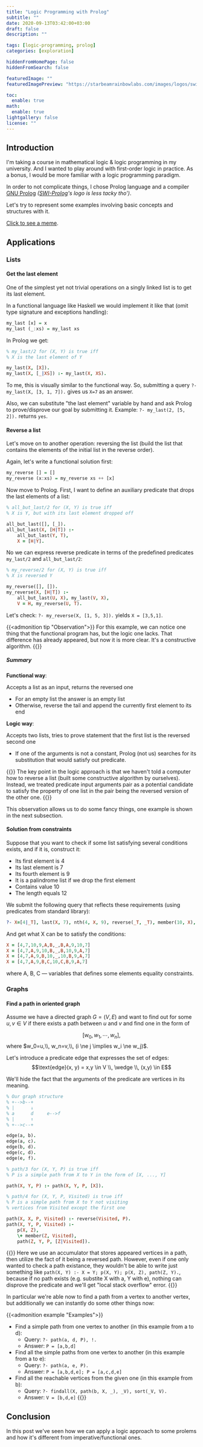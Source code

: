 ```yaml
---
title: "Logic Programming with Prolog"
subtitle: ""
date: 2020-09-13T03:42:00+03:00
draft: false
description: ""

tags: [logic-programming, prolog]
categories: [exploration]

hiddenFromHomePage: false
hiddenFromSearch: false

featuredImage: ""
featuredImagePreview: "https://starbeamrainbowlabs.com/images/logos/swi-prolog.svg"

toc:
  enable: true
math:
  enable: true
lightgallery: false
license: ""
---
```


## Introduction

I'm taking a course in mathematical logic & logic programming in my university. And I wanted to play around with first-order logic in practice. As a bonus, I would be more familiar with a logic programming paradigm.

In order to not complicate things, I chose Prolog language and a compiler [GNU Prolog][gprolog] _([SWI-Prolog][swi-prolog]'s logo is less tacky tho')_.

Let's try to represent some examples involving basic concepts and structures with it.

[Click to see a meme][prolog-meme].

## Applications

### Lists

#### Get the last element

One of the simplest yet not trivial operations on a singly linked list is to get its last element.

In a functional language like Haskell we would implement it like that (omit type signature and exceptions handling):

```haskell
my_last [x] = x
my_last (_:xs) = my_last xs
```

In Prolog we get:

```prolog
% my_last/2 for (X, Y) is true iff
% X is the last element of Y

my_last(X, [X]).
my_last(X, [_|XS]) :- my_last(X, XS).
```

To me, this is visually similar to the functional way. So, submitting a query `?- my_last(X, [3, 1, 7]).` gives us `X=7` as an answer.

Also, we can substitute "the last element" variable by hand and ask Prolog to prove/disprove our goal by submitting it. Example: `?- my_last(2, [5, 2]).` returns `yes`.

#### Reverse a list

Let's move on to another operation: reversing the list (build the list that contains the elements of the initial list in the reverse order).

Again, let's write a functional solution first:

```haskell
my_reverse [] = []
my_reverse (x:xs) = my_reverse xs ++ [x]
```

Now move to Prolog.
First, I want to define an auxiliary predicate that drops the last elements of a list:

```prolog
% all_but_last/2 for (X, Y) is true iff
% X is Y, but with its last element dropped off

all_but_last([], [_]).
all_but_last(X, [H|T]) :-
    all_but_last(Y, T),
    X = [H|Y].
```

No we can express reverse predicate in terms of the predefined predicates `my_last/2` and `all_but_last/2`:

```prolog
% my_reverse/2 for (X, Y) is true iff
% X is reversed Y

my_reverse([], []).
my_reverse(X, [H|T]) :-
    all_but_last(U, X), my_last(V, X),
    V = H, my_reverse(U, T).
```

Let's check: `?- my_reverse(X, [1, 5, 3]).` yields `X = [3,5,1]`.

{{<admonition tip "Observation">}}
For this example, we can notice one thing that the functional program has, but the logic one lacks. That difference has already appeared, but now it is more clear. It's a constructive algorithm.
{{</admonition>}}

##### Summary

**Functional way**: 

Accepts a list as an input, returns the reversed one
- For an empty list the answer is an empty list
- Otherwise, reverse the tail and append the currently first element to its end

**Logic way**:

Accepts two lists, tries to prove statement that the first list is the reversed second one
- If one of the arguments is not a constant, Prolog (not us) searches for its substitution that would satisfy out predicate.

{{<admonition note>}}
The key point in the logic approach is that we haven't told a computer how to reverse a list (built some constructive algorithm by ourselves). Instead, we treated predicate input arguments pair as a potential candidate to satisfy the property of one list in the pair being the reversed version of the other one.
{{</admonition>}}

This observation allows us to do some fancy things, one example is shown in the next subsection.

#### Solution from constraints

Suppose that you want to check if some list satisfying several conditions exists, and if it is, construct it:
- Its first element is 4
- Its last element is 7
- Its fourth element is 9
- It is a palindrome list if we drop the first element
- Contains value 10
- The length equals 12

We submit the following query that reflects these requirements (using predicates from standard library):

```prolog
?- X=[4|_T], last(X, 7), nth(4, X, 9), reverse(_T, _T), member(10, X), length(X, 12).
```

And get what X can be to satisfy the conditions:

```prolog
X = [4,7,10,9,A,B,_,B,A,9,10,7]
X = [4,7,A,9,10,B,_,B,10,9,A,7]
X = [4,7,A,9,B,10,_,10,B,9,A,7]
X = [4,7,A,9,B,C,10,C,B,9,A,7]
```

where A, B, C — variables that defines some elements equality constraints.

### Graphs

#### Find a path in oriented graph

Assume we have a directed graph $G = (V, E)$ and want to find out for some $u, v \in V$ if there exists a path between $u$ and $v$ and find one in the form of 

$$[w_0, w_1, \cdots, w_n],$$ where $w_0=u,\\, w_n=v,\\, (i \ne j \implies w_i \ne w_j)$.

Let's introduce a predicate $\text{edge}$ that expresses the set of edges:
$$\text{edge}(x, y) = x,y \in V \\, \wedge \\, (x,y) \in E$$

We'll hide the fact that the arguments of the predicate are vertices in its meaning.

```prolog
% Our graph structure
% +-->b--+
% |      ↓
% a      d     e-->f
% |      ↑
% +-->c--+

edge(a, b).
edge(a, c).
edge(b, d).
edge(c, d).
edge(e, f).

% path/3 for (X, Y, P) is true iff
% P is a simple path from X to Y in the form of [X, ..., Y]

path(X, Y, P) :- path(X, Y, P, [X]).

% path/4 for (X, Y, P, Visited) is true iff
% P is a simple path from X to Y not visiting
% vertices from Visited except the first one

path(X, X, P, Visited) :- reverse(Visited, P).
path(X, Y, P, Visited) :-
    p(X, Z),
    \+ member(Z, Visited),
    path(Z, Y, P, [Z|Visited]).
```

{{<admonition warning>}}
Here we use an accumulator that stores appeared vertices in a path, then utilize the fact of it being a reversed path. However, even if one only wanted to check a path existance, they wouldn't be able to write just something like `path(X, Y) :- X = Y; p(X, Y); p(X, Z), path(Z, Y).`, because if no path exists (e.g. substite $\text{X}$ with $\text{a}$, $\text{Y}$ with $\text{e}$), nothing can disprove the predicate and we'll get "local stack overflow" error.
{{</admonition>}} 

In particular we're able now to find a path from a vertex to another vertex, but additionally we can instantly do some other things now:

{{<admonition example "Examples">}}
- Find a simple path from one vertex to another (in this example from $\text{a}$ to $\text{d}$):
  - Query:
   `?- path(a, d, P), !.`
  - Answer:
   `P = [a,b,d]`
- Find all the simple paths from one vertex to another (in this example from $\text{a}$ to $\text{e}$):
  - Query:
   `?- path(a, e, P).`
  - Answer:
   `P = [a,b,d,e];
    P = [a,c,d,e]`
- Find all the reachable vertices from the given one (in this example from $\text{b}$):
  - Query:
   `?- findall(X, path(b, X, _), _V), sort(_V, V).`
  - Answer:
   `V = [b,d,e]`
{{</admonition>}}

## Conclusion

In this post we've seen how we can apply a logic approach to some prolems and how it's different from imperative/functional ones.

[gprolog]: http://www.gprolog.org/
[swi-prolog]: https://www.swi-prolog.org/
[prolog-meme]: https://preview.redd.it/sabq5qemg8321.png?width=640&crop=smart&auto=webp&s=cb11053ece09b3c342dfccc4c26bd259ddd387bc
